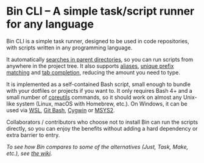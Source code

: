 # Bin CLI – A simple task/script runner for any language

Bin CLI is a simple task runner, designed to be used in code repositories, with scripts written in any programming language.

It automatically [searches in parent directories](#how-it-works), so you can run scripts from anywhere in the project tree. It also supports [aliases](#aliases), [unique prefix matching](#unique-prefix-matching) and [tab completion](#tab-completion), reducing the amount you need to type.

It is implemented as a self-contained Bash script, small enough to bundle with your dotfiles or projects if you want to.  It only requires Bash 4+ and a small number of [coreutils](https://www.gnu.org/software/coreutils/manual/) commands, so it should work on almost any Unix-like system (Linux, macOS with Homebrew, etc.). On Windows, it can be used via [WSL](https://learn.microsoft.com/en-us/windows/wsl/about), [Git Bash](https://gitforwindows.org/), [Cygwin](https://www.cygwin.com/) or [MSYS2](https://www.msys2.org/).

Collaborators / contributors who choose not to install Bin can run the scripts directly, so you can enjoy the benefits without adding a hard dependency or extra barrier to entry.

_To see how Bin compares to some of the alternatives (Just, Task, Make, etc.), see [the wiki](https://github.com/bin-cli/bin-cli/wiki/Alternatives-to-Bin-CLI)._
